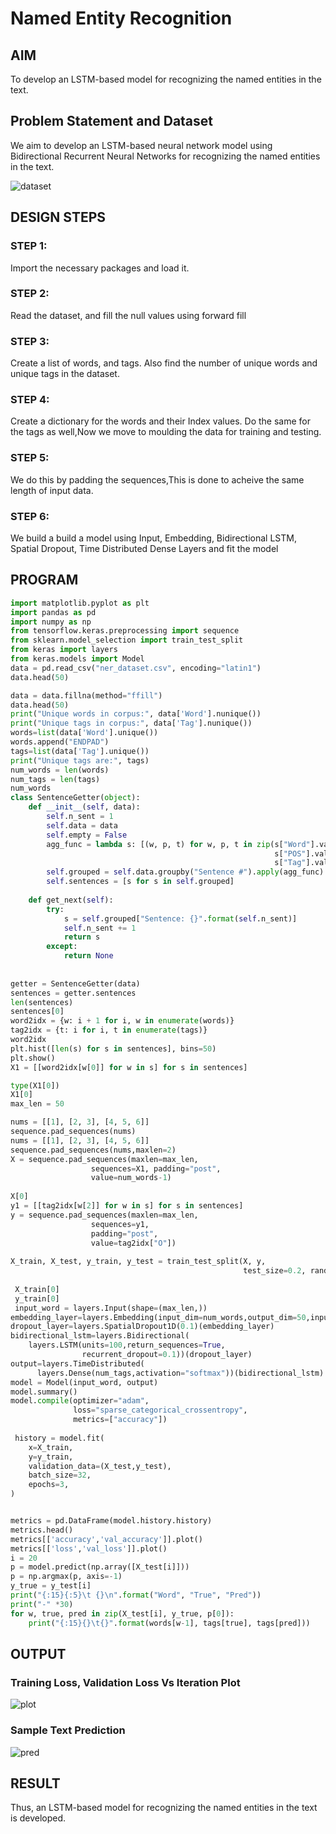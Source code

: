 # Named Entity Recognition

## AIM

To develop an LSTM-based model for recognizing the named entities in the text.

## Problem Statement and Dataset
We aim to develop an LSTM-based neural network model using Bidirectional Recurrent Neural Networks for recognizing the named entities in the text.

![dataset](https://user-images.githubusercontent.com/75235022/198039744-a0c8bbf3-20a0-4276-9e9a-b16b7fde9c44.jpg)

## DESIGN STEPS

### STEP 1:
Import the necessary packages and load it.

### STEP 2:
Read the dataset, and fill the null values using forward fill

### STEP 3:
Create a list of words, and tags. Also find the number of unique words and unique tags in the dataset.

### STEP 4:
Create a dictionary for the words and their Index values. Do the same for the tags as well,Now we move to moulding the data for training and testing.

### STEP 5:
We do this by padding the sequences,This is done to acheive the same length of input data.

### STEP 6:
We build a build a model using Input, Embedding, Bidirectional LSTM, Spatial Dropout, Time Distributed Dense Layers and fit the model

## PROGRAM
```python
import matplotlib.pyplot as plt
import pandas as pd
import numpy as np
from tensorflow.keras.preprocessing import sequence
from sklearn.model_selection import train_test_split
from keras import layers
from keras.models import Model
data = pd.read_csv("ner_dataset.csv", encoding="latin1")
data.head(50)

data = data.fillna(method="ffill")
data.head(50)
print("Unique words in corpus:", data['Word'].nunique())
print("Unique tags in corpus:", data['Tag'].nunique())
words=list(data['Word'].unique())
words.append("ENDPAD")
tags=list(data['Tag'].unique())
print("Unique tags are:", tags)
num_words = len(words)
num_tags = len(tags)
num_words
class SentenceGetter(object):
    def __init__(self, data):
        self.n_sent = 1
        self.data = data
        self.empty = False
        agg_func = lambda s: [(w, p, t) for w, p, t in zip(s["Word"].values.tolist(),
                                                           s["POS"].values.tolist(),
                                                           s["Tag"].values.tolist())]
        self.grouped = self.data.groupby("Sentence #").apply(agg_func)
        self.sentences = [s for s in self.grouped]
    
    def get_next(self):
        try:
            s = self.grouped["Sentence: {}".format(self.n_sent)]
            self.n_sent += 1
            return s
        except:
            return None
            
 
getter = SentenceGetter(data)
sentences = getter.sentences
len(sentences)
sentences[0]
word2idx = {w: i + 1 for i, w in enumerate(words)}
tag2idx = {t: i for i, t in enumerate(tags)}
word2idx
plt.hist([len(s) for s in sentences], bins=50)
plt.show()
X1 = [[word2idx[w[0]] for w in s] for s in sentences]

type(X1[0])
X1[0]
max_len = 50

nums = [[1], [2, 3], [4, 5, 6]]
sequence.pad_sequences(nums)
nums = [[1], [2, 3], [4, 5, 6]]
sequence.pad_sequences(nums,maxlen=2)
X = sequence.pad_sequences(maxlen=max_len,
                  sequences=X1, padding="post",
                  value=num_words-1)
                  
X[0]
y1 = [[tag2idx[w[2]] for w in s] for s in sentences]
y = sequence.pad_sequences(maxlen=max_len,
                  sequences=y1,
                  padding="post",
                  value=tag2idx["O"])
                  
X_train, X_test, y_train, y_test = train_test_split(X, y,
                                                    test_size=0.2, random_state=1)
                                                   
 X_train[0]
 y_train[0]
 input_word = layers.Input(shape=(max_len,))
embedding_layer=layers.Embedding(input_dim=num_words,output_dim=50,input_length=max_len)(input_word)
dropout_layer=layers.SpatialDropout1D(0.1)(embedding_layer)
bidirectional_lstm=layers.Bidirectional(
    layers.LSTM(units=100,return_sequences=True,
                recurrent_dropout=0.1))(dropout_layer)
output=layers.TimeDistributed(
      layers.Dense(num_tags,activation="softmax"))(bidirectional_lstm)
model = Model(input_word, output)
model.summary()
model.compile(optimizer="adam",
              loss="sparse_categorical_crossentropy",
              metrics=["accuracy"])
              
 history = model.fit(
    x=X_train,
    y=y_train,
    validation_data=(X_test,y_test),
    batch_size=32, 
    epochs=3,
)


metrics = pd.DataFrame(model.history.history)
metrics.head()
metrics[['accuracy','val_accuracy']].plot()
metrics[['loss','val_loss']].plot()
i = 20
p = model.predict(np.array([X_test[i]]))
p = np.argmax(p, axis=-1)
y_true = y_test[i]
print("{:15}{:5}\t {}\n".format("Word", "True", "Pred"))
print("-" *30)
for w, true, pred in zip(X_test[i], y_true, p[0]):
    print("{:15}{}\t{}".format(words[w-1], tags[true], tags[pred]))
```

## OUTPUT

### Training Loss, Validation Loss Vs Iteration Plot

![plot](https://user-images.githubusercontent.com/75235022/198037212-1e3b2b83-e288-4c77-8a9f-6d433af9616a.png)


### Sample Text Prediction

![pred](https://user-images.githubusercontent.com/75235022/198037575-322e88fc-bce9-4648-abb5-f995a079c937.png)


## RESULT
Thus, an LSTM-based model for recognizing the named entities in the text is developed.
